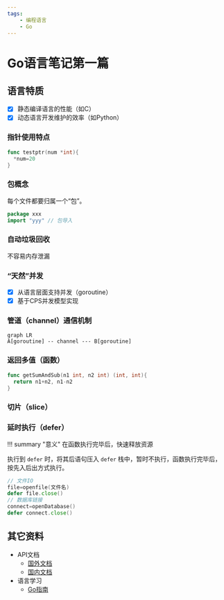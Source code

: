 ```yaml
---
tags:
    - 编程语言
    - Go
---
```


# Go语言笔记第一篇

## 语言特质

-   [x] 静态编译语言的性能（如C）
-   [x] 动态语言开发维护的效率（如Python）

### 指针使用特点

```go
func testptr(num *int){
  *num=20
}
```

### 包概念

每个文件都要归属一个“包”。

```go
package xxx
import "yyy" // 包导入
```

### 自动垃圾回收

不容易内存泄漏

### “天然”并发

-   [x] 从语言层面支持并发（goroutine）
-   [x] 基于CPS并发模型实现

### 管道（channel）通信机制

```mermaid
graph LR
A[goroutine] -- channel --- B[goroutine]
```

### 返回多值（函数）

```go
func getSumAndSub(n1 int, n2 int) (int, int){
  return n1+n2, n1-n2
}
```

### 切片（slice）

### 延时执行（defer）

!!! summary "意义"
    在函数执行完毕后，快速释放资源

执行到 `defer` 时，将其后语句压入 `defer` 栈中，暂时不执行，函数执行完毕后，按先入后出方式执行。

```go title="实践"
// 文件IO
file=openfile(文件名)
defer file.close()
// 数据库链接
connect=openDatabase()
defer connect.close()
```

## 其它资料

-   API文档
    -   [国外文档](https://pkg.go.dev/std)
    -   [国内文档](https://studygolang.com/pkgdoc)
-   语言学习
    -   [Go指南](https://tour.go-zh.org)

